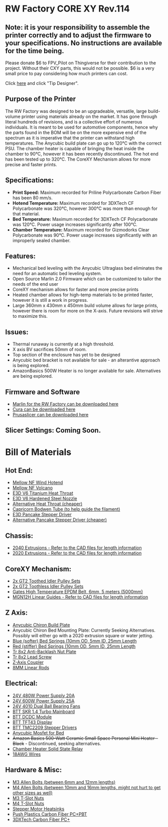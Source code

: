 # RW Factory CORE XY Rev.114

## **Note: it is your responsibility to assemble the printer correctly and to adjust the firmware to your specifications. No instructions are available for the time being.**

Please donate $6 to FPV_Pilot on Thingiverse for their contribution to the project. 
Without their CXY parts, this would not be possible. $6 is a very small price to pay considering how much printers can cost.

Click [here](https://www.thingiverse.com/fpv_pilot/designs) and click "Tip Designer".

## Purpose of the Printer
The RW Factory was designed to be an upgradeable, versatile, large build-volume printer using materials already on the market. It has gone through literal hundreds of revisions, and is a collective effort of numerous individuals. It is meant to be used for automotive components, hence why the parts found in the BOM will be on the more expensive end of the spectrum as it is imperative that the printer can withstand high temperatures. The Anycubic build plate can go up to 120°C with the correct PSU. The chamber heater is capable of bringing the heat inside the chamber to 90°C, however it has been recently discontinued. The hot end has been tested up to 320°C. The CoreXY Mechanism allows for more precise and faster prints. 

## Specifications:
- **Print Speed:** Maximum recorded for Priline Polycarbonate Carbon Fiber has been 80 mm/s. 
- **Hotend Temperature:** Maximum recorded for 3DXTech CF Polycarbonate was 320°C, however 300°C was more than enough for that material. 
- **Bed Temperature:** Maximum recorded for 3DXTech CF Polycarbonate was 120°C. Power usage increases significantly after 100°C. 
- **Chamber Temperature:** Maximum recorded for Gizmodorks Clear Polycarbonate was 90°C. Power usage increases significantly with an improperly sealed chamber. 

## Features:
- Mechanical bed leveling with the Anycubic Ultraglass bed eliminates the need for an automatic bed leveling system. 
- Open Source Marlin 2.0 Firmware which can be customized to tailor the needs of the end user
- CoreXY mechanism allows for faster and more precise prints
- Heated chamber allows for high-temp materials to be printed faster, however it is still a work in progress. 
- Large 360mm x 430mm x 450mm build volume allows for large prints, however there is room for more on the X-axis. Future revisions will strive to maximize this. 

## Issues: 
- Thermal runaway is currently at a high threshold.  
- X axis BV sacrifices 50mm of room. 
- Top section of the enclosure has yet to be designed
- Anycubic bed bracket is not available for sale - an alterantive approach is being explored. 
- AmazonBasics 500W Heater is no longer available for sale. Alternatives are being explored. 

## Firmware and Software
- [Marlin for the RW Factory can be downloaded here](https://github.com/rennwaffen/RW-Factory-CXY-Marlin)
- [Cura can be downloaded here](https://ultimaker.com/software/ultimaker-cura)
- [Prusaslicer can be downloaded here](https://www.prusa3d.com/prusaslicer/)

## Slicer Settings: Coming Soon.

# Bill of Materials
## Hot End:
- [Mellow NF Wind Hotend](https://bit.ly/3imklPU)
- [Mellow NF Volcano](https://bit.ly/3cmH4rb)
- [E3D V6 Titanium Heat Throat](https://amzn.to/3gg9Uus)
- [E3D V6 Hardened Steel Nozzle](https://amzn.to/3ihbu21)
- [Alternative Heat Throat (cheaper)](https://amzn.to/3wYsoq1)
- [Capricorn Bodwen Tube (to help guide the filament)](https://amzn.to/3chAjXx)
- [E3D Pancake Stepper Driver](https://amzn.to/3ppMo2f)
- [Alternative Pancake Stepper Driver (cheaper)](https://amzn.to/3xdHQPx)

## Chassis:
- [2040 Extrusions - Refer to the CAD files for length information](https://ebay.to/3w15PRC)
- [2020 Extrusions - Refer to the CAD files for length information](https://ebay.to/2RreBtb)

## CoreXY Mechanism:
- [2x GT2 Toothed Idler Pulley Sets](https://amzn.to/3chjyfe)
- [2x GT2 Toothless Idler Pulley Sets](https://amzn.to/3z3iLbF)
- [Gates High Temperature EPDM Belt, 6mm, 5 meters (5000mm)](https://bit.ly/3cnT6Ay)
- [MGN12H Linear Guides - Refer to CAD files for length information](https://ebay.to/2SVP5MZ)

## Z Axis:
- [Anycubic Chiron Build Plate](https://amzn.to/3wXl2TS)
- Anycubic Chiron Bed Mounting Plate: Currently Seeking Alternatives. Possibly will either go with a 2020 extrusion square or water jetting. 
- [Blue (softer) Bed Springs (10mm OD, 5mm ID, 25mm Length](https://amzn.to/3g9TILn)
- [Red (stiffer) Bed Springs (10mm OD, 5mm ID, 25mm Length](https://amzn.to/2RrWnb1)
- [Tr 8x2 Anti-Backlash Nut Plate](https://amzn.to/3cn1foZ)
- [Tr 8x2 Lead Screw](https://amzn.to/3x1xHFq)
- [Z-Axis Coupler](https://amzn.to/3ptU2Zx)
- [8MM Linear Rods](https://ebay.to/34P2ZDp)

## Electrical:
- [24V 480W Power Supply 20A](https://amzn.to/3x0lZLb)
- [24V 600W Power Supply 25A](https://amzn.to/3x143zW)
- [24V 4010 Dual Ball Bearing Fans](https://amzn.to/3chltQY)
- [BTT SKR 1.4 Turbo Mainboard](https://amzn.to/3zeo8F9)
- [BTT DCDC Module](https://amzn.to/3wXlLEA)
- [BTT TFT43 Display](https://amzn.to/34Or2SZ)
- [BTT TMC2209 Stepper Drivers](https://amzn.to/3vZHBXV)
- [Anycubic Mosfet for Bed](https://amzn.to/3z5vdHS)
- ~~Amazon Basics 500-Watt Ceramic Small Space Personal Mini Heater - Black~~ - Discontinued, seeking alternatives. 
- [Chamber Heater Solid State Relay](https://amzn.to/3z0wnVb)
- [18AWG Wires](https://amzn.to/3z6ID6f)

## Hardware & Misc:
- [M3 Allen Bolts (between 6mm and 12mm lengths)](https://bit.ly/3gbZcoW)
- [M4 Allen Bolts (between 10mm and 16mm lengths, might not hurt to get other sizes as well)](https://bit.ly/3fR6bVk)
- [M3 T-Slot Nuts](https://amzn.to/3ckSGLq)
- [M4 T-Slot Nuts](https://amzn.to/3wZj8C7)
- [Stepper Motor Heatsinks](https://amzn.to/3x0yMND)
- [Push Plastics Carbon Fiber PC+PBT](https://bit.ly/34UCFrv)
- [3DXTech Carbon Fiber PC+](https://bit.ly/3vUJNzS)

